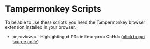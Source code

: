 # Tampermonkey Scripts

To be able to use these scripts, you need the Tampermonkey browser extension installed in your browser.

* pr_review.js - Highlighting of PRs in Enterprise GitHub ([click to get source code](https://raw.githubusercontent.com/hulmgulm/tampermonkey/main/pr_review.js))

